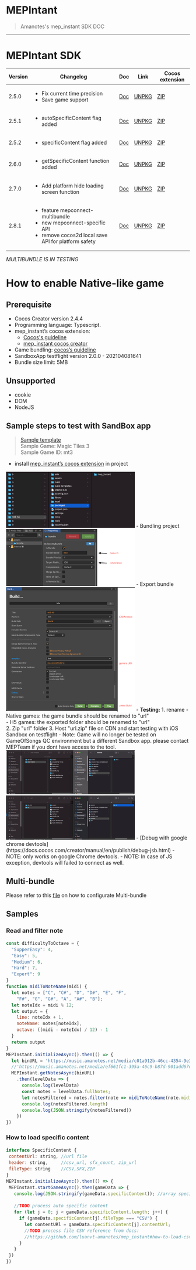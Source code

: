 # MEPIntant
> Amanotes's mep_instant SDK DOC

---------------------------------------------------------

# MEPIntant SDK

| Version | Changelog | Doc | Link | Cocos extension |
| ----------- | ----------- | ----------- | ----------- | ----------- | 
| 2.5.0 | <ul><li>Fix current time precision </li><li>Save game support</li></ul> | [Doc](docs_2_5_0/DOCS.md) | [UNPKG](https://unpkg.com/@mep.tech/instant@2.5.0/dist/mepinstant.umd.production.min.js) | [ZIP](https://d1wkdokb986dq4.cloudfront.net/mep-instant-sdk/cocos_extension/mep_instant_2.3.0-alpha8.zip)
| 2.5.1 | <ul><li>autoSpecificContent flag added </li> | [Doc](docs_2_5_1/DOCS.md) | [UNPKG](https://unpkg.com/@mep.tech/instant@2.5.1/dist/mepinstant.umd.production.min.js) | [ZIP](https://d1wkdokb986dq4.cloudfront.net/mep-instant-sdk/cocos_extension/mep_instant_2.3.0-alpha8.zip)
| 2.5.2 | <ul><li> specificContent flag added </li> | [Doc](docs_2_5_2/DOCS.md) | [UNPKG](https://unpkg.com/@mep.tech/instant@2.5.2/dist/mepinstant.umd.production.min.js) | [ZIP](https://d1wkdokb986dq4.cloudfront.net/mep-instant-sdk/cocos_extension/mep_instant_2.3.0-alpha8.zip)
| 2.6.0 | <ul><li> getSpecificContent function added </li> | [Doc](docs_2_6_0/DOCS.md) | [UNPKG](https://unpkg.com/@mep.tech/instant@2.6.0/dist/mepinstant.umd.production.min.js) | [ZIP](https://d1wkdokb986dq4.cloudfront.net/mep-instant-sdk/cocos_extension/mep_instant_2.6.0.zip)
| 2.7.0 | <ul><li> Add platform hide loading screen function </li> | [Doc](docs_2_7_0/DOCS.md) | [UNPKG](https://unpkg.com/@mep.tech/instant@2.7.0/dist/mepinstant.umd.production.min.js) | [ZIP](https://d1wkdokb986dq4.cloudfront.net/mep-instant-sdk/cocos_extension/mep_instant_2.7.0.zip)
| 2.8.1 | <ul><li> feature mepconnect-multibundle </li><li> new mepconnect-specific API </li><li> remove cocos2d local save API for platform safety </li></ul> | [Doc](docs_2_7_0/DOCS.md) | [UNPKG](https://unpkg.com/@mep.tech/instant@2.8.1/dist/mepinstant.umd.production.min.js) | [ZIP](https://d1wkdokb986dq4.cloudfront.net/mep-instant-sdk/cocos_extension/mep_instant_2.8.1.zip)

*MULTIBUNDLE IS IN TESTING*

# How to enable Native-like game

## Prerequisite
- Cocos Creator version 2.4.4
- Programming language: Typescript.
- mep_instant’s cocos extension: 
  - [Cocos's guideline](https://docs.cocos.com/creator/manual/en/extension/install-and-share.html#project-packages)
  - [mep_instant cocos creator](#mepintant-sdk)
- Game bundling: [cocos’s guideline](https://docs.cocos.com/creator/manual/en/scripting/asset-bundle.html)
- SandboxApp testflight version 2.0.0 - 202104081641
- Bundle size limit: 5MB

## Unsupported
- cookie
- DOM
- NodeJS 

## Sample steps to test with SandBox app
> [Sample template](./resources/mep-instant-samplegame-native.zip) <br>
> Sample Game: Magic Tiles 3 <br>
> Sample Game ID: mt3

- install [mep_instant’s cocos extension](#prerequisite) in project <br>
<img src="./resources/install_extension.png" width=70% height=70% >
- Bundling project
<img src="./resources/bundling_project.png" width=70% height=70% >
- Export bundle <br>
<img src="./resources/export_project.png" width=70% height=70% >
- <b>Testing: </b>
  1. rename
  - Native games: the game bundle should be renamed to "url" <br>
  - H5 games: the exported folder should be renamed to "url" <br>
  2. Zip "url" folder
  3. Host "url.zip" file on CDN and start testing with iOS Sandbox on testflight
  - Note: Game will no longer be tested on GameOfSongs QC environment but a different Sandbox app. please contact MEPTeam if you dont have access to the tool.
<img src="./resources/zip_for_test.png" width=70% height=70% >
<img src="./resources/rename.png" width=70% height=70% >
- [Debug with google chrome devtools](https://docs.cocos.com/creator/manual/en/publish/debug-jsb.html)
  - NOTE: only works on google Chrome devtools.
  - NOTE: In case of JS exception, devtools will failed to connect as well. 

## Multi-bundle
  Please refer to this [file](./resources/MEPCONNECT_MULTIBUNDLE.pdf) on how to configurate Multi-bundle
  
## Samples
### Read and filter note

```javascript
const difficultyToOctave = {
  "SupperEasy": 4,
  "Easy": 5,
  "Medium": 6,
  "Hard": 7,
  "Expert": 9
}
function midiToNoteName(midi) {
  let notes = ["C", "C#", "D", "D#", "E", "F",
    "F#", "G", "G#", "A", "A#", "B"];
  let noteIdx = midi % 12;
  let output = {
    line: noteIdx + 1,
    noteName: notes[noteIdx],
    octave: ((midi - noteIdx) / 12) - 1
  }
  return output
}
MEPInstant.initializeAsync().then(() => {
  let binURL = 'https://music.amanotes.net/media/c01a912b-46cc-4354-9e38-ffe63d9dd503/97360c7d-979b-4c60-92d1-787cf6c6d82e.bin'
  //'https://music.amanotes.net/media/ef661fc1-395a-46c9-b87d-901add67d4ea/6dcc59f4-feb1-465f-8154-f464f90b935b.bin'
  MEPInstant.getNotesAsync(binURL)
    .then(levelData => {
      console.log(levelData)
      const notes = levelData.fullNotes;
      let notesFiltered = notes.filter(note => midiToNoteName(note.midi).octave == difficultyToOctave["Medium"])
      console.log(notesFiltered.length)
      console.log(JSON.stringify(notesFiltered))
    })
})
```

### How to load specific content

 ```javascript
interface SpecificContent {
  contentUrl: string, //url file 
  header: string,     //csv_url, sfx_count, zip_url
  fileType: string    //CSV,SFX,ZIP
}
MEPInstant.initializeAsync().then(() => {
  MEPInstant.startGameAsync().then(gameData => {
    console.log(JSON.stringify(gameData.specificContent)); //array specific content 
    
    //TODO process auto specific content
    for (let j = 0; j < gameData.specificContent.length; j++) {
      if (gameData.specificContent[j].fileType === "CSV") {
        let contentURl = gameData.specificContent[j].contentUrl;
        //TODO process file CSV reference from docs:
        //https://github.com/luanvt-amanotes/mep_instant#how-to-load-csv-file
      }
    }
  })
})
```
